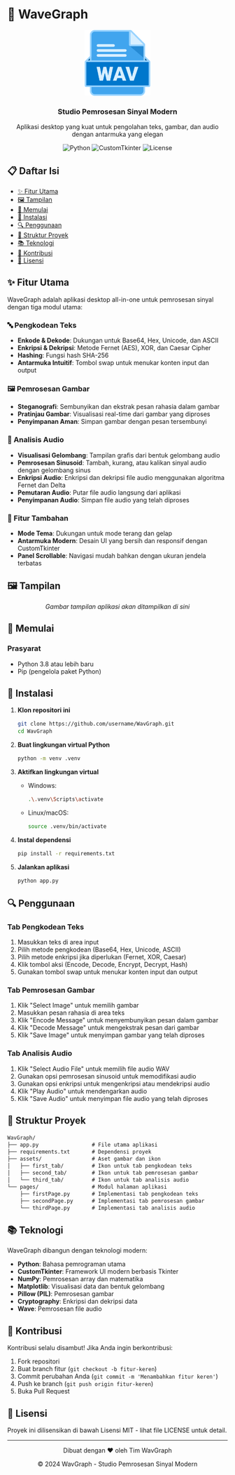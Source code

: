 # 🌊 WaveGraph

<div align="center">
  <img src="assets/wav.png" alt="WaveGraph Logo" width="150">
  <h3>Studio Pemrosesan Sinyal Modern</h3>
  <p>Aplikasi desktop yang kuat untuk pengolahan teks, gambar, dan audio dengan antarmuka yang elegan</p>
  
  ![Python](https://img.shields.io/badge/Python-3.8+-blue.svg)
  ![CustomTkinter](https://img.shields.io/badge/CustomTkinter-5.2.2-orange.svg)
  ![License](https://img.shields.io/badge/License-MIT-green.svg)
</div>

## 📋 Daftar Isi
- [✨ Fitur Utama](#-fitur-utama)
- [🖼️ Tampilan](#-tampilan)
- [🚀 Memulai](#-memulai)
- [🔧 Instalasi](#-instalasi)
- [🔍 Penggunaan](#-penggunaan)
- [🧩 Struktur Proyek](#-struktur-proyek)
- [📚 Teknologi](#-teknologi)
- [🤝 Kontribusi](#-kontribusi)
- [📄 Lisensi](#-lisensi)

## ✨ Fitur Utama

WaveGraph adalah aplikasi desktop all-in-one untuk pemrosesan sinyal dengan tiga modul utama:

### 🔤 Pengkodean Teks
- **Enkode & Dekode**: Dukungan untuk Base64, Hex, Unicode, dan ASCII
- **Enkripsi & Dekripsi**: Metode Fernet (AES), XOR, dan Caesar Cipher
- **Hashing**: Fungsi hash SHA-256
- **Antarmuka Intuitif**: Tombol swap untuk menukar konten input dan output

### 🖼️ Pemrosesan Gambar
- **Steganografi**: Sembunyikan dan ekstrak pesan rahasia dalam gambar
- **Pratinjau Gambar**: Visualisasi real-time dari gambar yang diproses
- **Penyimpanan Aman**: Simpan gambar dengan pesan tersembunyi

### 🎵 Analisis Audio
- **Visualisasi Gelombang**: Tampilan grafis dari bentuk gelombang audio
- **Pemrosesan Sinusoid**: Tambah, kurang, atau kalikan sinyal audio dengan gelombang sinus
- **Enkripsi Audio**: Enkripsi dan dekripsi file audio menggunakan algoritma Fernet dan Delta
- **Pemutaran Audio**: Putar file audio langsung dari aplikasi
- **Penyimpanan Audio**: Simpan file audio yang telah diproses

### 🎨 Fitur Tambahan
- **Mode Tema**: Dukungan untuk mode terang dan gelap
- **Antarmuka Modern**: Desain UI yang bersih dan responsif dengan CustomTkinter
- **Panel Scrollable**: Navigasi mudah bahkan dengan ukuran jendela terbatas

## 🖼️ Tampilan

<div align="center">
  <p><i>Gambar tampilan aplikasi akan ditampilkan di sini</i></p>
</div>

## 🚀 Memulai

### Prasyarat
- Python 3.8 atau lebih baru
- Pip (pengelola paket Python)

## 🔧 Instalasi

1. **Klon repositori ini**
   ```bash
   git clone https://github.com/username/WavGraph.git
   cd WavGraph
   ```

2. **Buat lingkungan virtual Python**
   ```bash
   python -m venv .venv
   ```

3. **Aktifkan lingkungan virtual**
   - Windows:
     ```bash
     .\.venv\Scripts\activate
     ```
   - Linux/macOS:
     ```bash
     source .venv/bin/activate
     ```

4. **Instal dependensi**
   ```bash
   pip install -r requirements.txt
   ```

5. **Jalankan aplikasi**
   ```bash
   python app.py
   ```

## 🔍 Penggunaan

### Tab Pengkodean Teks
1. Masukkan teks di area input
2. Pilih metode pengkodean (Base64, Hex, Unicode, ASCII)
3. Pilih metode enkripsi jika diperlukan (Fernet, XOR, Caesar)
4. Klik tombol aksi (Encode, Decode, Encrypt, Decrypt, Hash)
5. Gunakan tombol swap untuk menukar konten input dan output

### Tab Pemrosesan Gambar
1. Klik "Select Image" untuk memilih gambar
2. Masukkan pesan rahasia di area teks
3. Klik "Encode Message" untuk menyembunyikan pesan dalam gambar
4. Klik "Decode Message" untuk mengekstrak pesan dari gambar
5. Klik "Save Image" untuk menyimpan gambar yang telah diproses

### Tab Analisis Audio
1. Klik "Select Audio File" untuk memilih file audio WAV
2. Gunakan opsi pemrosesan sinusoid untuk memodifikasi audio
3. Gunakan opsi enkripsi untuk mengenkripsi atau mendekripsi audio
4. Klik "Play Audio" untuk mendengarkan audio
5. Klik "Save Audio" untuk menyimpan file audio yang telah diproses

## 🧩 Struktur Proyek

```
WavGraph/
├── app.py                 # File utama aplikasi
├── requirements.txt       # Dependensi proyek
├── assets/                # Aset gambar dan ikon
│   ├── first_tab/         # Ikon untuk tab pengkodean teks
│   ├── second_tab/        # Ikon untuk tab pemrosesan gambar
│   └── third_tab/         # Ikon untuk tab analisis audio
└── pages/                 # Modul halaman aplikasi
    ├── firstPage.py       # Implementasi tab pengkodean teks
    ├── secondPage.py      # Implementasi tab pemrosesan gambar
    └── thirdPage.py       # Implementasi tab analisis audio
```

## 📚 Teknologi

WaveGraph dibangun dengan teknologi modern:

- **Python**: Bahasa pemrograman utama
- **CustomTkinter**: Framework UI modern berbasis Tkinter
- **NumPy**: Pemrosesan array dan matematika
- **Matplotlib**: Visualisasi data dan bentuk gelombang
- **Pillow (PIL)**: Pemrosesan gambar
- **Cryptography**: Enkripsi dan dekripsi data
- **Wave**: Pemrosesan file audio

## 🤝 Kontribusi

Kontribusi selalu disambut! Jika Anda ingin berkontribusi:

1. Fork repositori
2. Buat branch fitur (`git checkout -b fitur-keren`)
3. Commit perubahan Anda (`git commit -m 'Menambahkan fitur keren'`)
4. Push ke branch (`git push origin fitur-keren`)
5. Buka Pull Request

## 📄 Lisensi

Proyek ini dilisensikan di bawah Lisensi MIT - lihat file LICENSE untuk detail.

---

<div align="center">
  <p>Dibuat dengan ❤️ oleh Tim WavGraph</p>
  <p>© 2024 WavGraph - Studio Pemrosesan Sinyal Modern</p>
</div>
